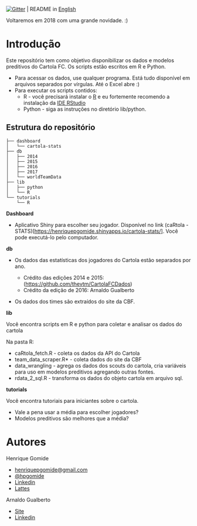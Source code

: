 [![Gitter](https://img.shields.io/gitter/room/nwjs/nw.js.svg)](https://gitter.im/caRtola-R/Lobby?utm_source=share-link&utm_medium=link&utm_campaign=share-link) | README in [English](https://github.com/henriquepgomide/caRtola/blob/master/README.en.md)

Voltaremos em 2018 com uma grande novidade. :)

# Introdução

Este repositório tem como objetivo disponibilizar os dados e modelos preditivos do Cartola FC. Os scripts estão escritos em R e Python.

* Para acessar os dados, use qualquer programa. Está tudo disponível em arquivos separados por vírgulas. Até o Excel abre :)
* Para executar os scripts contidos:
  * R -  você precisará instalar o [R](https://www.r-project.org/) e eu fortemente recomendo a instalação da [IDE RStudio](https://www.rstudio.com/products/rstudio/download/)
  * Python - siga as instruções no diretório lib/python. 


## Estrutura do repositório

<!-- language: lang-none -->
```
├── dashboard
│   └── cartola-stats
├── db
│   ├── 2014
│   ├── 2015
│   ├── 2016
│   ├── 2017
│   └── worldTeamData
├── lib
│   ├── python
│   └── R
└── tutorials
    └── R
``` 


**Dashboard**

* Aplicativo Shiny para escolher seu jogador. Disponível no link (caRtola - STATS)[https://henriquepgomide.shinyapps.io/cartola-stats/]. Você pode executá-lo pelo computador. 


**db**

* Os dados das estatísticas dos jogadores do Cartola estão separados por ano.
  * Crédito das edições 2014 e 2015: (https://github.com/thevtm/CartolaFCDados)
  * Crédito da edição de 2016: Arnaldo Gualberto

* Os dados dos times são extraídos do site da CBF.


**lib**

Você encontra scripts em R e python para coletar e analisar os dados do cartola

Na pasta R:

  * caRtola_fetch.R - coleta os dados da API do Cartola
  * team_data_scraper.R* - coleta dados do site da CBF 
  * data_wrangling - agrega os dados dos scouts do cartola, cria variáveis para uso em modelos preditivos agregando outras fontes.
  * rdata_2_sql.R - transforma os dados do objeto cartola em arquivo sql.

**tutorials**

Você encontra tutoriais para iniciantes sobre o cartola.

  *  Vale a pena usar a média para escolher jogadores?
  *  Modelos preditivos são melhores que a média?



# Autores

Henrique Gomide
 * henriquepgomide@gmail.com
 * [@hpgomide](https://twitter.com/hpgomide)
 * [Linkedin](https://www.linkedin.com/in/hpgomide/)
 * [Lattes](http://lattes.cnpq.br/6230665865154742)

Arnaldo Gualberto
 * [Site](http://arnaldogualberto.com) 
 * [Linkedin](https://www.linkedin.com/in/arnaldo-gualberto-95717939/?ppe=1)
